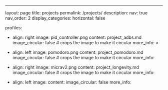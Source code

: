 ---
layout: page
title: projects
permalink: /projects/
description: 
nav: true
nav_order: 2
display_categories:
horizontal: false

profiles:
  - align: right
    image: pid_controller.png
    content: project_adbs.md
    image_circular: false # crops the image to make it circular
    more_info: >

  - align: left
    image: pomodoro.png
    content: project_pomodoro.md
    image_circular: false # crops the image to make it circular
    more_info:  
  - align: right
    image: micrav2.png
    content: project_longevity.md
    image_circular: false # crops the image to make it circular
    more_info: 
  - align: left
    image: 
    content: 
    image_circular: false
    more_info: 
      
